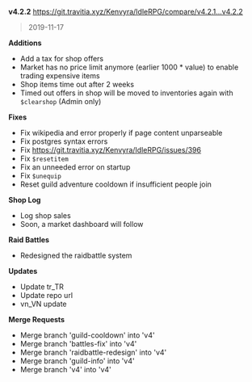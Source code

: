 **v4.2.2**
<https://git.travitia.xyz/Kenvyra/IdleRPG/compare/v4.2.1...v4.2.2>

> 2019-11-17

**Additions**

- Add a tax for shop offers
- Market has no price limit anymore (earlier 1000 \* value) to enable trading expensive items
- Shop items time out after 2 weeks
- Timed out offers in shop will be moved to inventories again with `$clearshop` (Admin only)

**Fixes**

- Fix wikipedia and error properly if page content unparseable
- Fix postgres syntax errors
- Fix <https://git.travitia.xyz/Kenvyra/IdleRPG/issues/396>
- Fix `$resetitem`
- Fix an unneeded error on startup
- Fix `$unequip`
- Reset guild adventure cooldown if insufficient people join

**Shop Log**

- Log shop sales
- Soon, a market dashboard will follow

**Raid Battles**

- Redesigned the raidbattle system

**Updates**

- Update tr_TR
- Update repo url
- vn_VN update

**Merge Requests**

- Merge branch 'guild-cooldown' into 'v4'
- Merge branch 'battles-fix' into 'v4'
- Merge branch 'raidbattle-redesign' into 'v4'
- Merge branch 'guild-info' into 'v4'
- Merge branch 'v4' into 'v4'
